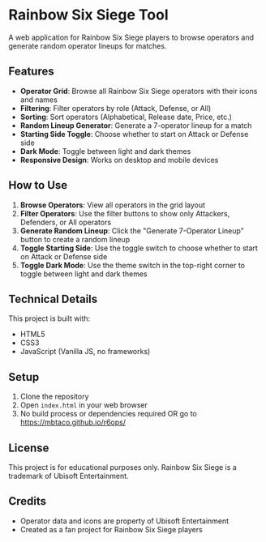 # Rainbow Six Siege Tool

A web application for Rainbow Six Siege players to browse operators and generate random operator lineups for matches.

## Features

- **Operator Grid**: Browse all Rainbow Six Siege operators with their icons and names
- **Filtering**: Filter operators by role (Attack, Defense, or All)
- **Sorting**: Sort operators (Alphabetical, Release date, Price, etc.)
- **Random Lineup Generator**: Generate a 7-operator lineup for a match
- **Starting Side Toggle**: Choose whether to start on Attack or Defense side
- **Dark Mode**: Toggle between light and dark themes
- **Responsive Design**: Works on desktop and mobile devices

## How to Use

1. **Browse Operators**: View all operators in the grid layout
2. **Filter Operators**: Use the filter buttons to show only Attackers, Defenders, or All operators
3. **Generate Random Lineup**: Click the "Generate 7-Operator Lineup" button to create a random lineup
4. **Toggle Starting Side**: Use the toggle switch to choose whether to start on Attack or Defense side
5. **Toggle Dark Mode**: Use the theme switch in the top-right corner to toggle between light and dark themes

## Technical Details

This project is built with:
- HTML5
- CSS3
- JavaScript (Vanilla JS, no frameworks)

## Setup

1. Clone the repository
2. Open `index.html` in your web browser
3. No build process or dependencies required
OR
go to https://mbtaco.github.io/r6ops/
  

## License

This project is for educational purposes only. Rainbow Six Siege is a trademark of Ubisoft Entertainment.

## Credits

- Operator data and icons are property of Ubisoft Entertainment
- Created as a fan project for Rainbow Six Siege players 
